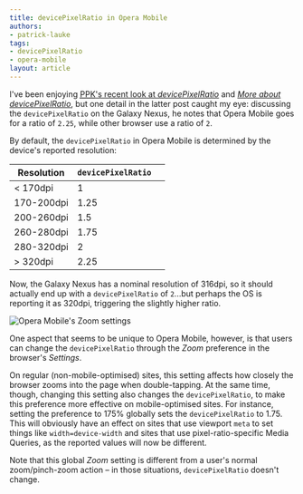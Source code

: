 ```yaml
---
title: devicePixelRatio in Opera Mobile
authors:
- patrick-lauke
tags:
- devicePixelRatio
- opera-mobile
layout: article
---
```

<p>I&#39;ve been enjoying <a href="http://www.quirksmode.org/blog/archives/2012/06/devicepixelrati.html"><abbr title="Peter-Paul Koch">PPK</abbr>&#39;s recent look at <cite>devicePixelRatio</cite></a> and <a href="http://www.quirksmode.org/blog/archives/2012/07/more_about_devi.html"><cite>More about devicePixelRatio</cite></a>, but one detail in the latter post caught my eye: discussing the <code>devicePixelRatio</code> on the Galaxy Nexus, he notes that Opera Mobile goes for a ratio of <code>2.25</code>, while other browser use a ratio of <code>2</code>.</p>
<p>By default, the <code>devicePixelRatio</code> in Opera Mobile is determined by the device&#39;s reported resolution:</p>
<table>
<thead>
<tr><th>Resolution</th><th><code>devicePixelRatio</code></th><th></th></tr>
</thead>
<tbody>
<tr><td>&lt; 170dpi</td><td>1</td></tr>
<tr><td>170-200dpi</td><td>1.25</td></tr>
<tr><td>200-260dpi</td><td>1.5</td></tr>
<tr><td>260-280dpi</td><td>1.75</td></tr>
<tr><td>280-320dpi</td><td>2</td></tr>
<tr><td>&gt; 320dpi</td><td>2.25</td></tr>
</tbody>
</table>
<p>Now, the Galaxy Nexus has a nominal resolution of 316dpi, so it should actually end up with a <code>devicePixelRatio</code> of <code>2</code>...but perhaps the OS is reporting it as 320dpi, triggering the slightly higher ratio.</p>
<img src="http://files.myopera.com/patrickhlauke/blog/opera-mobile-zoom-settings.png" alt="Opera Mobile&#39;s Zoom settings" />
<p>One aspect that seems to be unique to Opera Mobile, however, is that users can change the <code>devicePixelRatio</code> through the <em>Zoom</em> preference in the browser&#39;s <em>Settings</em>.</p>
<p>On regular (non-mobile-optimised) sites, this setting affects how closely the browser zooms into the page when double-tapping. At the same time, though, changing this setting also changes the <code>devicePixelRatio</code>, to make this preference more effective on mobile-optimised sites. For instance, setting the preference to 175% globally sets the <code>devicePixelRatio</code> to 1.75. This will obviously have an effect on sites that use viewport <code>meta</code> to set things like <code>width=device-width</code> and sites that use pixel-ratio-specific Media Queries, as the reported values will now be different.</p>
<p>Note that this global <em>Zoom</em> setting is different from a user&#39;s normal zoom/pinch-zoom action – in those situations, <code>devicePixelRatio</code> doesn&#39;t change.</p>
